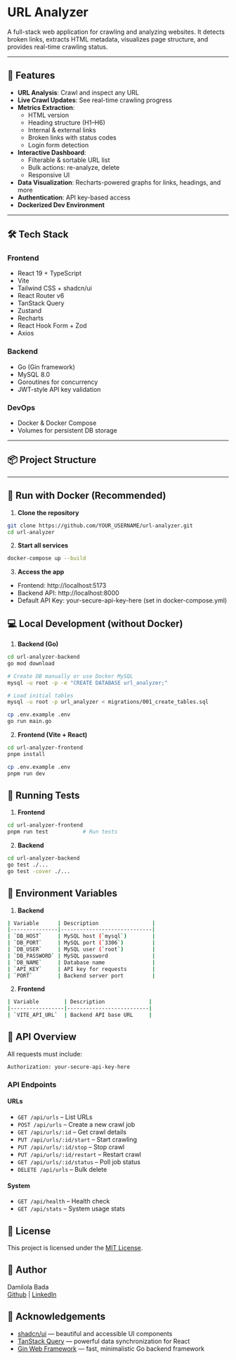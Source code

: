 # URL Analyzer

A full-stack web application for crawling and analyzing websites. It detects broken links, extracts HTML metadata, visualizes page structure, and provides real-time crawling status.

---

## 🚀 Features

- **URL Analysis**: Crawl and inspect any URL
- **Live Crawl Updates**: See real-time crawling progress
- **Metrics Extraction**:
  - HTML version
  - Heading structure (H1–H6)
  - Internal & external links
  - Broken links with status codes
  - Login form detection
- **Interactive Dashboard**:
  - Filterable & sortable URL list
  - Bulk actions: re-analyze, delete
  - Responsive UI
- **Data Visualization**: Recharts-powered graphs for links, headings, and more
- **Authentication**: API key-based access
- **Dockerized Dev Environment**

---

## 🛠 Tech Stack

### Frontend

- React 19 + TypeScript
- Vite
- Tailwind CSS + shadcn/ui
- React Router v6
- TanStack Query
- Zustand
- Recharts
- React Hook Form + Zod
- Axios

### Backend

- Go (Gin framework)
- MySQL 8.0
- Goroutines for concurrency
- JWT-style API key validation

### DevOps

- Docker & Docker Compose
- Volumes for persistent DB storage

---

## 📦 Project Structure


---

## 🐳 Run with Docker (Recommended)

1. **Clone the repository**

```bash
git clone https://github.com/YOUR_USERNAME/url-analyzer.git
cd url-analyzer
```

2. **Start all services**

```bash
docker-compose up --build
```

3. **Access the app**

- Frontend: http://localhost:5173
- Backend API: http://localhost:8000
- Default API Key: your-secure-api-key-here (set in docker-compose.yml)

## 💻 Local Development (without Docker)

1. **Backend (Go)**

```bash
cd url-analyzer-backend
go mod download

# Create DB manually or use Docker MySQL
mysql -u root -p -e "CREATE DATABASE url_analyzer;"

# Load initial tables
mysql -u root -p url_analyzer < migrations/001_create_tables.sql

cp .env.example .env
go run main.go
```

2. **Frontend (Vite + React)**

```bash
cd url-analyzer-frontend
pnpm install

cp .env.example .env
pnpm run dev
```

## 🧪 Running Tests

1. **Frontend**

```bash
cd url-analyzer-frontend
pnpm run test           # Run tests
```

2. **Backend**

```bash
cd url-analyzer-backend
go test ./...
go test -cover ./...
```

## 🔐 Environment Variables
1. **Backend**
```bash
| Variable      | Description                 |
|---------------|-----------------------------|
| `DB_HOST`     | MySQL host (`mysql`)        |
| `DB_PORT`     | MySQL port (`3306`)         |
| `DB_USER`     | MySQL user (`root`)         |
| `DB_PASSWORD` | MySQL password              |
| `DB_NAME`     | Database name               |
| `API_KEY`     | API key for requests        |
| `PORT`        | Backend server port         |
```

2. **Frontend**
```bash
| Variable        | Description              |
|-----------------|--------------------------|
| `VITE_API_URL`  | Backend API base URL     |
```

## 🔧 API Overview
All requests must include:

```http
Authorization: your-secure-api-key-here
```

### API Endpoints

#### URLs
- `GET /api/urls` – List URLs  
- `POST /api/urls` – Create a new crawl job  
- `GET /api/urls/:id` – Get crawl details  
- `PUT /api/urls/:id/start` – Start crawling  
- `PUT /api/urls/:id/stop` – Stop crawl  
- `PUT /api/urls/:id/restart` – Restart crawl  
- `GET /api/urls/:id/status` – Poll job status  
- `DELETE /api/urls` – Bulk delete  

#### System
- `GET /api/health` – Health check  
- `GET /api/stats` – System usage stats  

## 📝 License
This project is licensed under the [MIT License](https://opensource.org/licenses/MIT).


## 👤 Author
Damilola Bada <br/>
[Github](https://github.com/damygoes) | 
[LinkedIn](https://www.linkedin.com/in/damilolabada/)

## 🙏 Acknowledgements

- [shadcn/ui](https://ui.shadcn.com) — beautiful and accessible UI components
- [TanStack Query](https://tanstack.com/query) — powerful data synchronization for React
- [Gin Web Framework](https://gin-gonic.com/) — fast, minimalistic Go backend framework
